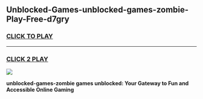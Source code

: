
## Unblocked-Games-unblocked-games-zombie-Play-Free-d7gry
<h3>
<a href="https://premium76.site?title=unblocked-games-zombie&ref=09A">CLICK TO PLAY</a></h3>
<hr>

<h3>
<a href="https://premium76.site?title=unblocked-games-zombie&ref=09A">CLICK 2 PLAY</a>
  
</h3>

<a href="https://premium76.site?title=unblocked-games-zombie&ref=09A"><img src="https://clearcache.store/games.png"></a>


**unblocked-games-zombie games unblocked: Your Gateway to Fun and Accessible Online Gaming**
